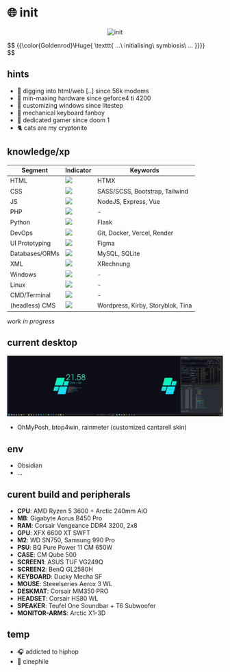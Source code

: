 # :globe_with_meridians: init

<p align="center">
 <img src='mando-grogu-init.gif' alt='init' style='width:100vW'/>
</p>

$$
{{\color{Goldenrod}\Huge{ \texttt{ ...\ initialising\ symbiosis\ ... \}}}}\
$$

## hints
- :monkey: digging into html/web [..] since 56k modems
- :hammer: min-maxing hardware since geforce4 ti 4200
- :art: customizing windows since litestep 
- :honey_pot: mechanical keyboard fanboy
- 💾 dedicated gamer since doom 1
- :cat2: cats are my cryptonite

## knowledge/xp
| Segment    | Indicator | Keywords |
| ---------- | --------- | -------- |
| HTML  | ![](https://geps.dev/progress/80?dangerColor=097969&warningColor=097969&successColor=097969)    | HTMX |
| CSS | ![](https://geps.dev/progress/70?dangerColor=AFE1AF)     | SASS/SCSS, Bootstrap, Tailwind |
| JS    | ![](https://geps.dev/progress/60?dangerColor=AFE1AF)    | NodeJS, Express, Vue |
| PHP    | ![](https://geps.dev/progress/30?dangerColor=AFE1AF?warningColor=AFE1AF)    | - |
| Python    | ![](https://geps.dev/progress/20?dangerColor=AFE1AF)    | Flask |
| DevOps    | ![](https://geps.dev/progress/50?dangerColor=AFE1AF)    | Git, Docker, Vercel, Render |
| UI Prototyping    | ![](https://geps.dev/progress/70)    | Figma |
| Databases/ORMs    | ![](https://geps.dev/progress/40?dangerColor=AFE1AF)    | MySQL, SQLite  |
| XML    | ![](https://geps.dev/progress/50?dangerColor=AFE1AF)    | XRechnung |
| Windows    | ![](https://geps.dev/progress/80?dangerColor=AFE1AF)    | - |
| Linux    | ![](https://geps.dev/progress/20?dangerColor=ff9900)    | - |
| CMD/Terminal    | ![](https://geps.dev/progress/40?dangerColor=AFE1AF)    | - |
| (headless) CMS    | ![](https://geps.dev/progress/60?dangerColor=AFE1AF)    | Wordpress, Kirby, Storyblok, Tina |

*work in progress*


## current desktop
![dekstop:lates](desktop-040524.png "desktop-040524")

- OhMyPosh, btop4win, rainmeter (customized cantarell skin)

## env
- Obsidian
- ...

## curent build and peripherals
- **CPU**: AMD Ryzen 5 3600 + Arctic 240mm AiO
- **MB**: Gigabyte Aorus B450 Pro
- **RAM**: Corsair Vengeance DDR4 3200, 2x8
- **GPU**: XFX 6600 XT SWFT
- **M2**: WD SN750, Samsung 990 Pro
- **PSU**: BQ Pure Power 11 CM 650W
- **CASE**: CM Qube 500
- **SCREEN1**: ASUS TUF VG249Q
- **SCREEN2**: BenQ GL2580H
- **KEYBOARD**: Ducky Mecha SF
- **MOUSE**: Steeelseries Aerox 3 WL
- **DESKMAT**: Corsair MM350 PRO
- **HEADSET**: Corsair HS80 WL
- **SPEAKER**: Teufel One Soundbar + T6 Subwoofer
- **MONITOR-ARMS**: Arctic X1-3D

## temp
- :headphones: addicted to hiphop
- :vhs: cinephile 
